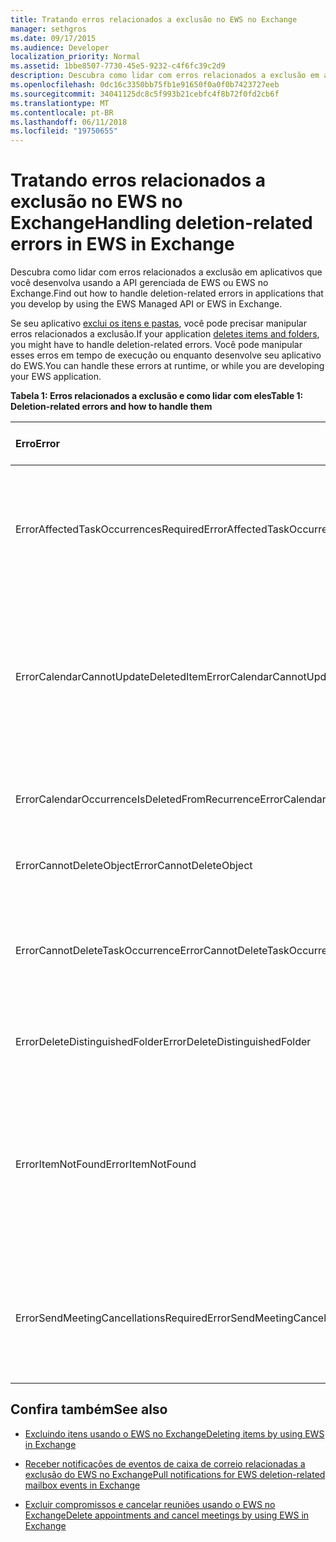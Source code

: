 ```yaml
---
title: Tratando erros relacionados a exclusão no EWS no Exchange
manager: sethgros
ms.date: 09/17/2015
ms.audience: Developer
localization_priority: Normal
ms.assetid: 1bbe8507-7730-45e5-9232-c4f6fc39c2d9
description: Descubra como lidar com erros relacionados a exclusão em aplicativos que você desenvolva usando a API gerenciada de EWS ou EWS no Exchange.
ms.openlocfilehash: 0dc16c3350bb75fb1e91650f0a0f0b7423727eeb
ms.sourcegitcommit: 34041125dc8c5f993b21cebfc4f8b72f0fd2cb6f
ms.translationtype: MT
ms.contentlocale: pt-BR
ms.lasthandoff: 06/11/2018
ms.locfileid: "19750655"
---
```

# <a name="handling-deletion-related-errors-in-ews-in-exchange"></a><span data-ttu-id="ae3f1-103">Tratando erros relacionados a exclusão no EWS no Exchange</span><span class="sxs-lookup"><span data-stu-id="ae3f1-103">Handling deletion-related errors in EWS in Exchange</span></span>

<span data-ttu-id="ae3f1-104">Descubra como lidar com erros relacionados a exclusão em aplicativos que você desenvolva usando a API gerenciada de EWS ou EWS no Exchange.</span><span class="sxs-lookup"><span data-stu-id="ae3f1-104">Find out how to handle deletion-related errors in applications that you develop by using the EWS Managed API or EWS in Exchange.</span></span>
  
<span data-ttu-id="ae3f1-105">Se seu aplicativo [exclui os itens e pastas](deleting-items-by-using-ews-in-exchange.md), você pode precisar manipular erros relacionados a exclusão.</span><span class="sxs-lookup"><span data-stu-id="ae3f1-105">If your application [deletes items and folders](deleting-items-by-using-ews-in-exchange.md), you might have to handle deletion-related errors.</span></span> <span data-ttu-id="ae3f1-106">Você pode manipular esses erros em tempo de execução ou enquanto desenvolve seu aplicativo do EWS.</span><span class="sxs-lookup"><span data-stu-id="ae3f1-106">You can handle these errors at runtime, or while you are developing your EWS application.</span></span>
  
<span data-ttu-id="ae3f1-107">**Tabela 1: Erros relacionados a exclusão e como lidar com eles**</span><span class="sxs-lookup"><span data-stu-id="ae3f1-107">**Table 1: Deletion-related errors and how to handle them**</span></span>

|<span data-ttu-id="ae3f1-108">**Erro**</span><span class="sxs-lookup"><span data-stu-id="ae3f1-108">**Error**</span></span>|<span data-ttu-id="ae3f1-109">**Ocorre quando você tenta …**</span><span class="sxs-lookup"><span data-stu-id="ae3f1-109">**Occurs when you try to…**</span></span>|<span data-ttu-id="ae3f1-110">**Manipulá-lo pelo …**</span><span class="sxs-lookup"><span data-stu-id="ae3f1-110">**Handle it by…**</span></span>|
|:-----|:-----|:-----|
|<span data-ttu-id="ae3f1-111">ErrorAffectedTaskOccurrencesRequired</span><span class="sxs-lookup"><span data-stu-id="ae3f1-111">ErrorAffectedTaskOccurrencesRequired</span></span>  <br/> |<span data-ttu-id="ae3f1-112">Excluir uma instância de uma tarefa recorrente e a propriedade **AffectedTaskOccurrence** não estiver definida.</span><span class="sxs-lookup"><span data-stu-id="ae3f1-112">Delete an instance of a recurring task, and the **AffectedTaskOccurrence** property is not set.</span></span>  <br/> |<span data-ttu-id="ae3f1-113">A configuração da propriedade **AffectedTaskOccurrence** e tentar novamente a exclusão.</span><span class="sxs-lookup"><span data-stu-id="ae3f1-113">Setting the **AffectedTaskOccurrence** property, and retrying the deletion.</span></span>  <br/> |
|<span data-ttu-id="ae3f1-114">ErrorCalendarCannotUpdateDeletedItem</span><span class="sxs-lookup"><span data-stu-id="ae3f1-114">ErrorCalendarCannotUpdateDeletedItem</span></span>  <br/> |<span data-ttu-id="ae3f1-115">Atualize um item de calendário, localizado na pasta Itens excluídos quando a atualização for resultar em enviando um convite de reunião a participantes.</span><span class="sxs-lookup"><span data-stu-id="ae3f1-115">Update a calendar item located in the Deleted Items folder when the update would result in sending a meeting invite to attendees.</span></span>  <br/> |<span data-ttu-id="ae3f1-116">Cancelando a atualização ou mover o item de calendário de volta para a pasta de calendário padrão e atualizar o item de calendário.</span><span class="sxs-lookup"><span data-stu-id="ae3f1-116">Canceling the update or moving the calendar item back to the default Calendar folder and updating the calendar item.</span></span>  <br/> |
|<span data-ttu-id="ae3f1-117">ErrorCalendarOccurrenceIsDeletedFromRecurrence</span><span class="sxs-lookup"><span data-stu-id="ae3f1-117">ErrorCalendarOccurrenceIsDeletedFromRecurrence</span></span>  <br/> |<span data-ttu-id="ae3f1-118">Referência a uma ocorrência excluída de um compromisso recorrente.</span><span class="sxs-lookup"><span data-stu-id="ae3f1-118">Reference a deleted occurrence of a recurring appointment.</span></span>  <br/> |<span data-ttu-id="ae3f1-119">Removendo uma referência a uma ocorrência excluída.</span><span class="sxs-lookup"><span data-stu-id="ae3f1-119">Removing a reference to a deleted occurrence.</span></span>  <br/> |
|<span data-ttu-id="ae3f1-120">ErrorCannotDeleteObject</span><span class="sxs-lookup"><span data-stu-id="ae3f1-120">ErrorCannotDeleteObject</span></span>  <br/> |<span data-ttu-id="ae3f1-121">Exclua um item que não pode ser excluído.</span><span class="sxs-lookup"><span data-stu-id="ae3f1-121">Delete an item that cannot be deleted.</span></span>  <br/> |<span data-ttu-id="ae3f1-122">Sair de tentativas para excluir o item.</span><span class="sxs-lookup"><span data-stu-id="ae3f1-122">Quitting attempts to delete the item.</span></span>  <br/> |
|<span data-ttu-id="ae3f1-123">ErrorCannotDeleteTaskOccurrence</span><span class="sxs-lookup"><span data-stu-id="ae3f1-123">ErrorCannotDeleteTaskOccurrence</span></span>  <br/> |<span data-ttu-id="ae3f1-124">Excluir uma ocorrência de uma tarefa nonrecurring ou excluir a última ocorrência de uma tarefa recorrente.</span><span class="sxs-lookup"><span data-stu-id="ae3f1-124">Delete an occurrence of a nonrecurring task or delete the last occurrence of a recurring task.</span></span>  <br/> |<span data-ttu-id="ae3f1-125">Excluindo uma tarefa nonrecurring ou sair tenta excluir a última ocorrência de uma tarefa recorrente.</span><span class="sxs-lookup"><span data-stu-id="ae3f1-125">Deleting a nonrecurring task or quitting attempts to delete the last occurrence of a recurring task.</span></span>  <br/> |
|<span data-ttu-id="ae3f1-126">ErrorDeleteDistinguishedFolder</span><span class="sxs-lookup"><span data-stu-id="ae3f1-126">ErrorDeleteDistinguishedFolder</span></span>  <br/> |<span data-ttu-id="ae3f1-127">Exclua uma pasta diferenciada.</span><span class="sxs-lookup"><span data-stu-id="ae3f1-127">Delete a distinguished folder.</span></span>  <br/> |<span data-ttu-id="ae3f1-128">Indicando que as pastas padrão não podem ser excluídas.</span><span class="sxs-lookup"><span data-stu-id="ae3f1-128">Indicating that default folders cannot be deleted.</span></span>  <br/> |
|<span data-ttu-id="ae3f1-129">ErrorItemNotFound</span><span class="sxs-lookup"><span data-stu-id="ae3f1-129">ErrorItemNotFound</span></span>  <br/> |<span data-ttu-id="ae3f1-130">Acesse um item excluído permanentemente.</span><span class="sxs-lookup"><span data-stu-id="ae3f1-130">Access a permanently deleted item.</span></span>  <br/> |<span data-ttu-id="ae3f1-131">Removendo referências a um item quando ele é excluído do repositório.</span><span class="sxs-lookup"><span data-stu-id="ae3f1-131">Removing references to an item when it is deleted from the store.</span></span> <span data-ttu-id="ae3f1-132">Se um item é recuperado, certifique-se de que você restabelecer referências necessárias para o cliente.</span><span class="sxs-lookup"><span data-stu-id="ae3f1-132">If an item is recovered, make sure that you reinstate required references to the client.</span></span>  <br/> |
|<span data-ttu-id="ae3f1-133">ErrorSendMeetingCancellationsRequired</span><span class="sxs-lookup"><span data-stu-id="ae3f1-133">ErrorSendMeetingCancellationsRequired</span></span>  <br/> |<span data-ttu-id="ae3f1-134">Exclua um item de calendário sem especificação se cancelamentos de reunião devem ser enviados.</span><span class="sxs-lookup"><span data-stu-id="ae3f1-134">Delete a calendar item without specifying whether meeting cancellations should be sent.</span></span>  <br/> |<span data-ttu-id="ae3f1-135">Especificando que cancelamentos de reunião deve ou não deve ser enviada.</span><span class="sxs-lookup"><span data-stu-id="ae3f1-135">Specifying that meeting cancellations should or should not be sent.</span></span>  <br/> |
   
## <a name="see-also"></a><span data-ttu-id="ae3f1-136">Confira também</span><span class="sxs-lookup"><span data-stu-id="ae3f1-136">See also</span></span>


- [<span data-ttu-id="ae3f1-137">Excluindo itens usando o EWS no Exchange</span><span class="sxs-lookup"><span data-stu-id="ae3f1-137">Deleting items by using EWS in Exchange</span></span>](deleting-items-by-using-ews-in-exchange.md)
    
- [<span data-ttu-id="ae3f1-138">Receber notificações de eventos de caixa de correio relacionadas a exclusão do EWS no Exchange</span><span class="sxs-lookup"><span data-stu-id="ae3f1-138">Pull notifications for EWS deletion-related mailbox events in Exchange</span></span>](pull-notifications-for-ews-deletion-related-mailbox-events-in-exchange.md)
    
- [<span data-ttu-id="ae3f1-139">Excluir compromissos e cancelar reuniões usando o EWS no Exchange</span><span class="sxs-lookup"><span data-stu-id="ae3f1-139">Delete appointments and cancel meetings by using EWS in Exchange</span></span>](how-to-delete-appointments-and-cancel-meetings-by-using-ews-in-exchange.md)
    


